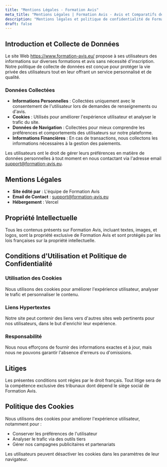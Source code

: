 ```yaml
---
title: "Mentions Légales - Formation Avis"
meta_title: "Mentions Légales | Formation Avis - Avis et Comparatifs de Formations"
description: "Mentions légales et politique de confidentialité de Formation Avis, votre guide pour choisir les meilleures formations."
draft: false
---
```


## Introduction et Collecte de Données

Le site Web https://www.formation-avis.eu/ propose à ses utilisateurs des informations sur diverses formations et avis sans nécessité d'inscription. Notre politique de collecte de données est conçue pour protéger la vie privée des utilisateurs tout en leur offrant un service personnalisé et de qualité.

### Données Collectées

- **Informations Personnelles** : Collectées uniquement avec le consentement de l'utilisateur lors de demandes de renseignements ou d'avis.
- **Cookies** : Utilisés pour améliorer l'expérience utilisateur et analyser le trafic du site.
- **Données de Navigation** : Collectées pour mieux comprendre les préférences et comportements des utilisateurs sur notre plateforme.
- **Informations Financières** : En cas de transactions, nous collectons les informations nécessaires à la gestion des paiements.

Les utilisateurs ont le droit de gérer leurs préférences en matière de données personnelles à tout moment en nous contactant via l'adresse email support@formation-avis.eu.

## Mentions Légales

- **Site édité par** : L'équipe de Formation Avis
- **Email de Contact** : support@formation-avis.eu
- **Hébergement** : Vercel

## Propriété Intellectuelle

Tous les contenus présents sur Formation Avis, incluant textes, images, et logos, sont la propriété exclusive de Formation Avis et sont protégés par les lois françaises sur la propriété intellectuelle.

## Conditions d'Utilisation et Politique de Confidentialité

### Utilisation des Cookies

Nous utilisons des cookies pour améliorer l'expérience utilisateur, analyser le trafic et personnaliser le contenu.

### Liens Hypertextes

Notre site peut contenir des liens vers d'autres sites web pertinents pour nos utilisateurs, dans le but d'enrichir leur expérience.

### Responsabilité

Nous nous efforçons de fournir des informations exactes et à jour, mais nous ne pouvons garantir l'absence d'erreurs ou d'omissions.

## Litiges

Les présentes conditions sont régies par le droit français. Tout litige sera de la compétence exclusive des tribunaux dont dépend le siège social de Formation Avis.

## Politique des Cookies

Nous utilisons des cookies pour améliorer l'expérience utilisateur, notamment pour :
- Conserver les préférences de l'utilisateur
- Analyser le trafic via des outils tiers
- Gérer nos campagnes publicitaires et partenariats

Les utilisateurs peuvent désactiver les cookies dans les paramètres de leur navigateur.